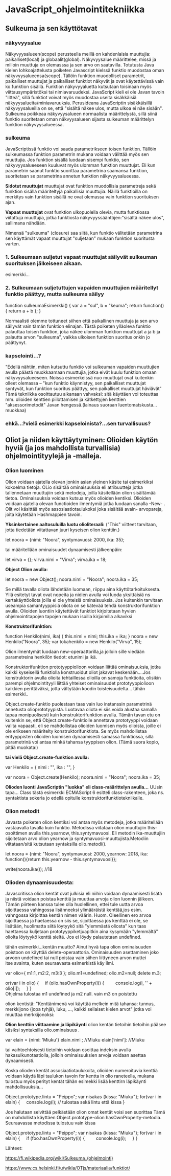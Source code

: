 # JavaScript_ohjelmointitekniikka

## Sulkeuma ja sen käyttötavat

### näkyvyysalue

Näkyvyysalueen(scope) perusteella meillä on kahdenlaisia muuttujia: paikalliset(local) ja globaalit(global). Näkyvyysalue määrittelee, missä ja milloin muuttuja on olemasssa ja sen arvo on saatavilla. Totutusta Java kielen lohkoajattelusta  poiketen Javascript kielssä funktio muodostaa oman näkyvyysalueensa(scope). Tällöin funktion muodolliset parametrit, paikalliset muuttujat ja paikalliset funktiot näkyvät ja ovat käytettävissä vain ko.funktion sisällä. Funktion  näkyvyyaluetta kutsutaan toisinaan myös viittausympäristöksi tai nimiavaruudeksi. JavaScript kieli ei ole Javan tavoin "litteä", sillä funktiot voivat myös muodostaa useita sisäkkäisiä näkyyysalueita/miniavaruuksia. Perusideana JavaScriptin sisäkkäisillä näkyvyysalueilla on se, että "sisältä näkee ulos, mutta ulkoa ei näe sisään". Sulkeuma poikkeaa näkyvyysalueen normaalista määrittelystä, sillä siinä funktio suoritetaan oman näkvyysalueen sijasta sulkeuman määrittelyn funktion näkyvyysalueessa.
 
### sulkeuma

JavaScriptissä funktio voi saada parametrikseen toisen funktion. Tällöin sulkeumassa funktion parametrin mukana voidaan välittää myös sen muuttujia. Jos funktion sisällä luodaan sisempi funktio, sen näkyvyysalueeseen kuuluvat myös ulomman funktion muuttujat. Eli kun parametrin saanut funktio suorittaa parametrina saamansa funktion, suoritetaan se parametrina annetun funktion näkyvyysalueessa.

**Sidotut muuttujat** muuttujat ovat funktion muodollisia parametreja sekä funktion sisällä määriteltyjä paikallisia muuttujia. Näillä funktioilla on merkitys vain funktion sisällä ne ovat olemassa vain funktion suorituksen ajan.

**Vapaat muuttujat** ovat funktion ulkopuolella olevia, mutta funktiossa viitattuja muuttujia, jotka funktiosta näkyvyyssääntöjen:"sisältä näkee ulos", sallimana nähdään.

Nimensä "sulkeuma" (closure) saa siitä, kun funktio välitetään parametrina sen käyttämät vapaat muuttujat "suljetaan" mukaan funktion suoritusta varten.

### 1. Sulkeumaan suljetut vapaat muuttujat säilyvät sulkeuman suorituksen jälkeiseen aikaan.

esimerkki...

### 2. Sulkeumaan suljetuttujen vapaiden muuttujien määritellyt funktio päättyy, mutta sulkeuma säilyy

function sulkeumaEsimerkki() {
  var a = "sul", b = "keuma";
  return function() { return a + b };
}
 
Normaalisti olemme tottuneet siihen että paikallinen muuttuja ja sen arvo säilyvät vain tämän funktion elinajan. Tästä poiketen ylläoleva funktio palauttaa toisen funktion, joka näkee ulomman funktion muuttujat a ja b  ja palautta arvon "sulkeuma", vaikka ulkoisen funktion suoritus onkin jo päättynyt. 

### kapselointi...?

"Edellä nähtiin, miten kutsuttu funktio voi sulkeuman vapaiden muuttujien avulla päästä muokkaamaan muuttujia, jotka eivät kuulu funktion omaan näkyvyysalueeseen. Noissa esimerkeissä nuo muuttujat ovat kuitenkin olleet olemassa – "kun funktio käynnistyy, sen paikalliset muuttujat syntyvät, kun funktion suoritus päättyy, sen paikalliset muuttujat häviävät" Tämä tekniikka osoittautuu aikanaan vahvaksi: sitä käyttäen voi toteuttaa mm. olioiden kenttien piilottamisen ja kätkettyjen kenttien "aksessorimetodit" Javan hengessä.(lainaus suoraan luentomatskusta... muokkaa)

### ehkä...?vielä esimerkki kapseloinista?...sen turvallisuus?


## Oliot ja niiden käyttäytyminen: Olioiden käytön hyviä (ja jos mahdollista turvallisia) ohjelmointityylejä ja -malleja.

### Olion luominen

Olion voidaan ajatella olevan jonkin asian yleinen käsite tai esimerkiksi kokoelma tietoja. OLio sisältää ominaisuuksia eli atribuutteja jotka tallennetaan muuttujiin sekä metodeja, joilla käsitellään olion sisältämää tietoa. Ominaisuuksia voidaan kutsua myös olioiden kentiksi. Olioiden voidaan ajatella olevan functioiden ilmentymiä jotka luodaan sanalla -New- . Olit voi käsittää myös assosiaatiotaulukoksi joka sisältää avain- arvopareja, joita käytetään Hashmappien tavoin. 

**Yksinkertainen aaltosuluilla luotu olioliteraali:**
("This" viitteet tarvitaan, jotta tiedetään viitattavan juuri kyseisen olion kenttiin.)

let noora = {nimi: "Noora", syntymavuosi: 2000, ika: 35};


tai määritellään ominaisuudet dynaamisesti jälkeenpäin:

let virva = {};
virva.nimi = "Virva";
virva.ika = 18;


**Object Olion avulla:**

let noora = new Object();
noora.nimi = "Noora";
noora.ika = 35;


Se millä tavalla oliota lähdetään luomaan, riippu aina käyttötarkoituksesta. Yllä esitetyt tavat ovat nopeita ja nidien avulla voi luoda yksittäisiä  ns kertakäyttöoliota joilla ei ole yhteisiä ominaisuuksia.
Jos kuitenkin tarvitaan useampia samantyyppisiä oliota on se kätevää tehdä konstruktorifunktion avulla. Olioiden luontiin käytettävät funktiot kirjoitetaan hyvien ohjelmointitapojen tapojen mukaan isoilla kirjaimilla alkaviksi


**Konstruktorifunktion:**

function Henkilo(nimi, ika) {
  this.nimi = nimi;
  this.ika = ika;
}
noora = new Henkilo("Noora", 35);
var tokahenkilo = new Henkilo("Virva", 15);

Olion ilmentymät luodaan new-operaattorilla,ja jolloin sille viedään parametreina henkilön tiedot: etunimi ja ikä.
 
Konstruktorifunktion prototyyppiolioon voidaan liittää ominaisuuksia, jotka kaikki kyseisellä funktiolla konstruoidut oliot jakavat keskenään....Jos konstruktorin avulla olioita tehtaillessa olioilla on samoja funktioita, olisikin parempi ohjelmointityyli liittää yhteiset ominaisuudet prototyyppiolioon kaikkien perittäväksi, jotta vältytään koodin toisteisuudelta... tähän esimerkki..


Object.create-funktio puolestaan taas vain luo instanssin parametrinä annetusta olioprototyypistä. Luotavaa oliota ei siis voida alustaa samalla tapaa monipuolisesti kuin konstruktorifunktion avulla. Tämän tavan etu on kuitenkin se, että Object.create-funktiolle annettava prototyyppi voidaan valita vapaasti, eli se mahdollistaa olioiden luomisen myös olioista, joille ei ole erikseen määritelty konstruktorifunktiota. Se myös mahdollistaa erityyppisten olioiden luomisen dynaamisesti samassa funktiossa, sillä parametrinä voi antaa minkä tahansa tyyppisen olion. (Tämä suora kopio, pitää muokata:)

**tai vielä Object.create-funktion avulla:**

var Henkilo = {
  nimi : "",
  ika : "",
  }
  
  var noora = Object.create(Henkilo);
  noora.nimi = "Noora";
  noora.ika = 35;
 
**Olioden luonti JavaScriptin "luokka" eli class-määrittelyn avulla...**
 UUsin tapa... Class tästä esimerkki 
ECMAScript 6 esitteli class-rakenteen, joka ns. syntaktista sokeria jo edellä opitulle konstruktorifunktiotekniikalle.

### Olion metodit
Javasta  poiketen olion kentiksi voi antaa myös metodeja, jotka määritellään vastaavalla tavalla kuin funktio. Metodissa viitataan olion muuttujiin this-osoittimen avulla this.yearnow, this.syntymavuosi. Eli metodin ika-muuttujiin sijoitetaan arvo olion yearnow ja syntymavuosi-muuttujista.Metodiin viitataan/sitä kutsutaan syntaksilla olio.metodi().

let noora = {nimi: "Noora", syntymavuosi: 2000, yearnow: 2018, ika: function(){return this.yearnow - this.syntymavuosi}};

write(noora.ika()); //18

 
### Olioden dynaamisuudesta:
Javascritissa olion kentät ovat julkisia eli niihin voidaan dynaamisesti lisätä ja niistä  voidaan poistaa kenttiä ja muuttaa arvoja olion luonnin jälkeen. Tämän piirteen kanssa tulee olla huolellinen, ettei tule uutta arvoa sijoittaessa vahingossa lisänneeksi ylimääräistä kenttää,jos esim. vahngossa kirjoittaa kentän nimen väärin. Huom. Oleellinen ero arvoa sijoittaessa ja haetaessa on siis se, sijoittaessa jos kenttää ei ole, se lisätään, huolimatta siitä löytyykö sitä "ylemmästä oliosta" kun taas  haettaessa kuljetaan prototyyppiketjuapitkin aina kysymään "ylemmältä" oliolta löytyykö kenttä sieltä. Jos ei löydy palautetaan undefined.
 
  tähän esimerkki...kentän muutto?
Ainut hyvä tapa olion ominaisuuden poistoon on käyttää delete-operaattoria. Ominaisuuden asettaminen joko arvoon undefined tai null poistaa vain siihen liittyneen arvon muttei itse avainta, kuten seuraavasta esimerkistä käy ilmi.

var olio={
m1:1,
m2:2,
m3:3
};
olio.m1=undefined;
olio.m2=null;
delete m.3;

or(var i in olio) {
    if (olio.hasOwnProperty(i)) {
        console.log(i, '' + olio[i]);
    }
}  
Ohjelma tulostaa  m1 undefined ja m2 null. vain m3 on poistettu

 
olion kentistä:
"Kenttänimenä voi käyttää melkein mitä tahansa: tunnus, merkkijono (jopa tyhjä), luku, ..., kaikki sellaiset kielen arvot" jotka voi muuttaa merkkijonoksi:

**Olion kenttiin viittaamine ja läpikäynti**
olion kentän tietoihin tietoihin pääsee käsiksi syntaksilla olio.ominaisuus . 
	
 var elain = {nimi: 'Miuku'}
	elain.nimi ; //Miuku
	elain[‘nimi’]:  //Miuku
 
tai vaihtoehtoisesti tietoihin voidaan osoittaa indeksin avulla  hakasulkunotaatiolla, 	jolloin ominaisuuksien arvoja voidaan asettaa dynaamisesti.

 
 Koska olioden kentät assosiaatiotaulukoita, olioiden  numeroituvia kenttiä voidaan käydä läpi taulukon tavoin for kentta in olio raneteella, mukana tulostuu myös perityt kentät
 tähän esimekki
 lisää kenttirn läpikäynti mahdollisuuksia...
 
Object.prototype.lintu = "Peippo";
var nisakas {kissa: "Miuku"};
for(var i in elain) {
    console.log(i); // tulostaa sekä lintu että kissa
}

Jos halutaan selvittää pelkästään olion omat kentät voisi sen suorittaa Tämä on mahdollista käyttäen Object.prototype-olion hasOwnProperty-metodia. Seuraavassa metodissa tulostuu vain kissa
 
 Object.prototype.lintu = "Peippo";
var nisakas {kissa: "Miuku"};
 for(var i in elain) {
    if (foo.hasOwnProperty(i)) {
        console.log(i);
    }
}
 
Lähteet:  
  
https://fi.wikipedia.org/wiki/Sulkeuma_(ohjelmointi)

https://www.cs.helsinki.fi/u/wikla/OTjs/materiaalia/funktiot/

